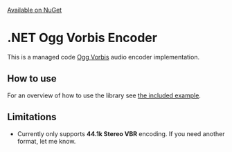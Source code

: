 [Available on NuGet](https://www.nuget.org/packages/OggVorbisEncoder/)

.NET Ogg Vorbis Encoder
=======================
This is a managed code [Ogg Vorbis](https://xiph.org/vorbis/) audio encoder implementation.  

How to use
----------
For an overview of how to use the library see  [the included example](OggVorbisEncoder.Example/Encoder.cs).

Limitations
-----------
 - Currently only supports **44.1k Stereo VBR** encoding.  If you need another format, let me know.
